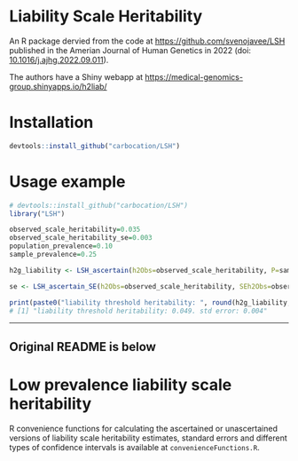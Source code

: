 # Liability Scale Heritability
An R package dervied from the code at https://github.com/svenojavee/LSH
published in the Amerian Journal of Human Genetics in 2022 (doi:
[10.1016/j.ajhg.2022.09.011](https://www.sciencedirect.com/science/article/pii/S0002929722004141)).

The authors have a Shiny webapp at
https://medical-genomics-group.shinyapps.io/h2liab/
# Installation
```R
devtools::install_github("carbocation/LSH")
```

# Usage example
```R
# devtools::install_github("carbocation/LSH")
library("LSH")

observed_scale_heritability=0.035
observed_scale_heritability_se=0.003
population_prevalence=0.10
sample_prevalence=0.25

h2g_liability <- LSH_ascertain(h2Obs=observed_scale_heritability, P=sample_prevalence, K=population_prevalence)

se <- LSH_ascertain_SE(h2Obs=observed_scale_heritability, SEh2Obs=observed_scale_heritability_se, P=sample_prevalence, K=population_prevalence)

print(paste0("liability threshold heritability: ", round(h2g_liability, 3),". std error: ", round(se, 3)))
# [1] "liability threshold heritability: 0.049. std error: 0.004"
```

---------
Original README is below
---------

# Low prevalence liability scale heritability

R convenience functions for calculating the ascertained or unascertained versions of liability scale heritability estimates, standard errors and different types of confidence intervals is available at `convenienceFunctions.R`.
